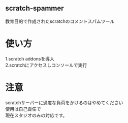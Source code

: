 ## scratch-spammer
教育目的で作成されたscratchのコメントスパムツール  
# 使い方  
1.scratch addonsを導入  
2.scratchにアクセスしコンソールで実行  
# 注意
scratchサーバーに過度な負荷をかけるのはやめてください  
使用は自己責任で  
現在スタジオのみの対応です。

